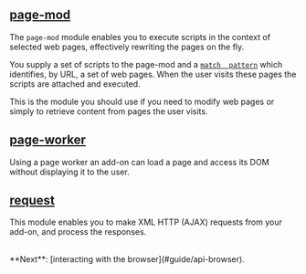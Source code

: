 ## [page-mod](#module/addon-kit/page-mod) ##

The `page-mod` module enables you to execute scripts in the context of selected
web pages, effectively rewriting the pages on the fly.

You supply a set of scripts to the page-mod and a [`match 
pattern`](#module/api-utils/match-pattern) which identifies, by URL, a set of
web pages. When the user visits these pages the scripts are attached and
executed.

This is the module you should use if you need to modify web pages or simply to
retrieve content from pages the user visits.

## [page-worker](#module/addon-kit/page-mod) ##

Using a page worker an add-on can load a page and access its DOM without
displaying it to the user.

## [request](#module/addon-kit/request) ##

This module enables you to make XML HTTP (AJAX) requests from your
add-on, and process the responses.

<br>
**Next**: [interacting with the browser](#guide/api-browser).